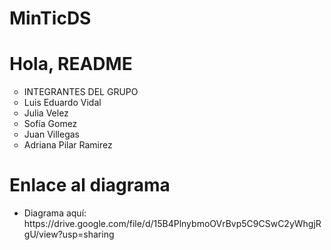 # MinTicDS

<h1>Hola, README</h1>
<ul>
<li type="circle">INTEGRANTES DEL GRUPO</li>
<li type="circle">Luis Eduardo Vidal</li>
<li type="circle">Julia Velez</li>
<li type="circle">Sofía Gomez</li>
<li type="circle">Juan Villegas</li>
<li type="circle">Adriana Pilar Ramirez</li>
</ul>
<h1>Enlace al diagrama</h1>
<ul>
<li>Diagrama aquí: https://drive.google.com/file/d/15B4PlnybmoOVrBvp5C9CSwC2yWhgjRgU/view?usp=sharing</li>
</ul>
